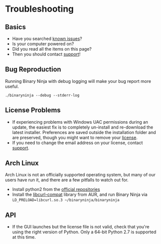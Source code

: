 # Troubleshooting

## Basics

 - Have you searched [known issues]?
 - Is your computer powered on?
 - Did you read all the items on this page?
 - Then you should contact [support]!

## Bug Reproduction
Running Binary Ninja with debug logging will make your bug report more useful.
```
./binaryninja --debug --stderr-log
```

## License Problems

- If experiencing problems with Windows UAC permissions during an update, the easiest fix is to completely un-install and re-download the latest installer. Preferences are saved outside the installation folder and are preserved, though you might want to remove your [license](/getting-started/index.html#license).
- If you need to change the email address on your license, contact [support].

## Arch Linux

Arch Linux is not an officially supported operating system, but many of our users have run it, and there are a few pitfalls to watch out for.

 - Install python2 from the [official repositories][archrepo]
 - Install the [libcurl-compat] library from AUR, and run Binary Ninja via `LD_PRELOAD=libcurl.so.3 ~/binaryninja/binaryninja`

## API

 - If the GUI launches but the license file is not valid, check that you're using the right version of Python. Only a 64-bit Python 2.7 is supported at this time.

[known issues]: https://github.com/Vector35/binaryninja-api/issues?q=is%3Aissue
[libcurl-compat]: https://aur.archlinux.org/packages/libcurl-compat/
[archrepo]: https://wiki.archlinux.org/index.php/Official_repositories
[recover]: https://binary.ninja/recover.html
[support]: https://binary.ninja/support.html
